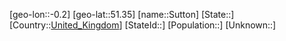 ﻿---
location: [51.35,-0.2]
type: City
tags:
- geo/City


SpocWebEntityId: 34683
isDeleted: false
confidential: public

---
[geo-lon::-0.2]
[geo-lat::51.35]
[name::Sutton]
[State::]
[Country::[United_Kingdom](geo/Continent/Europe/United_Kingdom.md)]
[StateId::]
[Population::]
[Unknown::]

